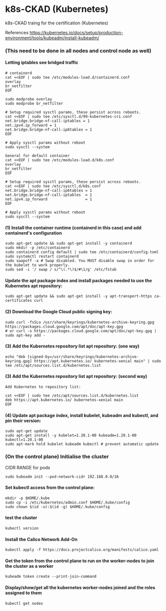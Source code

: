 # k8s-CKAD (Kubernetes)
k8s-CKAD traing for the certification (Kubernetes)

References https://kubernetes.io/docs/setup/production-environment/tools/kubeadm/install-kubeadm/



### (This need to be done in all nodes and control node as well)
#### Letting iptables see bridged traffic 
```
# containerd
cat <<EOF | sudo tee /etc/modules-load.d/containerd.conf
overlay
br_netfilter
EOF

sudo modprobe overlay
sudo modprobe br_netfilter

# Setup required sysctl params, these persist across reboots.
cat <<EOF | sudo tee /etc/sysctl.d/99-kubernetes-cri.conf
net.bridge.bridge-nf-call-iptables = 1
net.ipv4.ip_forward = 1
net.bridge.bridge-nf-call-ip6tables = 1
EOF

# Apply sysctl params without reboot
sudo sysctl --system
```

```
General for default container
cat <<EOF | sudo tee /etc/modules-load.d/k8s.conf
overlay
br_netfilter
EOF

# Setup required sysctl params, these persist across reboots.
cat <<EOF | sudo tee /etc/sysctl.d/k8s.conf
net.bridge.bridge-nf-call-ip6tables = 1
net.bridge.bridge-nf-call-iptables  = 1
net.ipv4.ip_forward                 = 1
EOF

# Apply sysctl params without reboot
sudo sysctl --system
```


#### (1) Install the container runtime (containerd in this case) and add containerd's configuration
```
sudo apt-get update && sudo apt-get install -y containerd
sudo mkdir -p /etc/containerd
sudo containerd config default | sudo tee /etc/containerd/config.toml
sudo systemctl restart containerd
sudo swapoff -a # Swap disabled. You MUST disable swap in order for the kubelet to work properly.
sudo sed -i '/ swap / s/^\(.*\)$/#\1/g' /etc/fstab
```


#### Update the apt package index and install packages needed to use the Kubernetes apt repository:
```
sudo apt-get update && sudo apt-get install -y apt-transport-https ca-certificates curl
```

#### (2) Download the Google Cloud public signing key:
```
sudo curl -fsSLo /usr/share/keyrings/kubernetes-archive-keyring.gpg https://packages.cloud.google.com/apt/doc/apt-key.gpg
# or curl -s https://packages.cloud.google.com/apt/doc/apt-key.gpg | sudo apt-key add -
```

#### (3) Add the Kubernetes repository list apt repository: (one way)
```
echo "deb [signed-by=/usr/share/keyrings/kubernetes-archive-keyring.gpg] https://apt.kubernetes.io/ kubernetes-xenial main" | sudo tee /etc/apt/sources.list.d/kubernetes.list

```

#### (3) Add the Kubernetes repository list apt repository: (second way)
```
Add Kubernetes to repository list:

cat <<EOF | sudo tee /etc/apt/sources.list.d/kubernetes.list
deb https://apt.kubernetes.io/ kubernetes-xenial main
EOF
```


#### (4) Update apt package index, install kubelet, kubeadm and kubectl, and pin their version:
```
sudo apt-get update
sudo apt-get install -y kubelet=1.20.1-00 kubeadm=1.20.1-00 kubectl=1.20.1-00
sudo apt-mark hold kubelet kubeadm kubectl # prevent automatic update 
```

### (On the control plane) Initialise the cluster
CIDR RANGE for pods
```
sudo kubeadm init --pod-network-cidr 192.168.0.0/16
```

#### Set kubectl access from the control plane:
```
mkdir -p $HOME/.kube
sudo cp -i /etc/kubernetes/admin.conf $HOME/.kube/config
sudo chown $(id -u):$(id -g) $HOME/.kube/config
```

#### test the cluster 
```
kubectl version
```
#### Install the Calico Network Add-On
```
kubectl apply -f https://docs.projectcalico.org/manifests/calico.yaml
```


#### Get the token from the control plane to run on the worker-nodes to join the cluster as a worker
```
kubeadm token create --print-join-command
```


#### Display/show/get all the kubernetes worker-nodes joined and the roles assigned to them
```
kubectl get nodes
```
